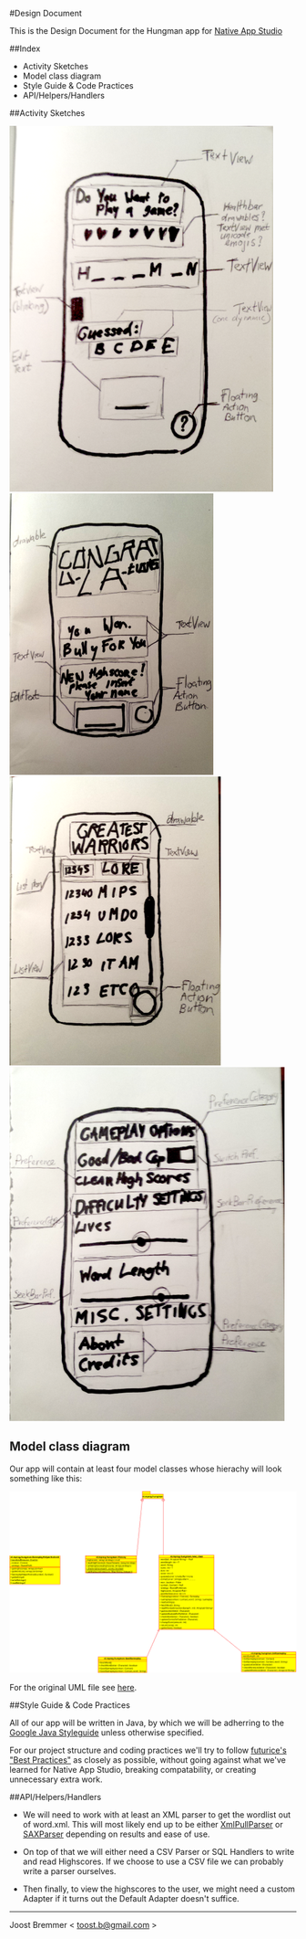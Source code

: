 #Design Document

This is the Design Document for the Hungman app for [Native App Studio](http://apps.mprog.nl)

##Index
+ Activity Sketches
+ Model class diagram
+ Style Guide & Code Practices
+ API/Helpers/Handlers

##Activity Sketches

![GameActivity](pics/design/GameActivity.png)
![WinActivity](pics/design/WinActivity.png)
![HistoryViewActivity](pics/design/HistoryViewActivity.png)
![SettingsActivity](pics/design/SettingsActivity.png)

## Model class diagram

Our app will contain at least four model classes whose hierachy will look something like this:

![Class Diagram](pics/design/classdiagram.png)

For the original UML file see [here](design/classdiagram.xmi).


##Style Guide & Code Practices

All of our app will be written in Java, by which we will be adherring to the 
[Google Java Styleguide](https://google.github.io/styleguide/javaguide.html) unless otherwise specified.

For our project structure and coding practices we'll try to follow 
[futurice's "Best Practices"](https://github.com/futurice/android-best-practices) as closely as possible,
without going against what we've learned for Native App Studio, breaking compatability, or creating unnecessary extra work.


##API/Helpers/Handlers

+ We will need to work with at least an XML parser to get the wordlist out of word.xml.
  This will most likely end up to be either [XmlPullParser](https://developer.android.com/reference/org/xmlpull/v1/XmlPullParser.html) or [SAXParser](https://developer.android.com/reference/javax/xml/parsers/SAXParser.html) depending on results and ease of use.

+ On top of that we will either need a CSV Parser or SQL Handlers to write and read Highscores. If we choose to use a CSV file we can probably write a parser ourselves.

+ Then finally, to view the highscores to the user, we might need a custom Adapter if it turns out the Default Adapter doesn't suffice.



- - -

Joost Bremmer < [toost.b@gmail.com](mailto:toost.b@gmail.com) >